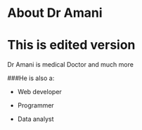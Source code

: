 # About Dr Amani

# This is edited version

Dr Amani is medical Doctor and much more







###He is also a:



* Web developer



* Programmer



* Data analyst